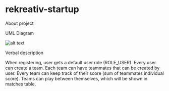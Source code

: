 # rekreativ-startup

About project

UML Diagram

![alt text](https://github.com/salexdxd/rekreativ-startup/blob/main/UML/RekreativUML.drawio.png?raw=true)

Verbal description

When registering, user gets a default user role (ROLE_USER). Every user can create a team. Each team can have teammates that can be created by user. Every team can keep track of their score (sum of teammates individual score). Teams can play between themselves, which will be shown in matches table.